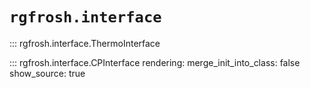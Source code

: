 # `rgfrosh.interface`

::: rgfrosh.interface.ThermoInterface

::: rgfrosh.interface.CPInterface
    rendering:
      merge_init_into_class: false
      show_source: true

